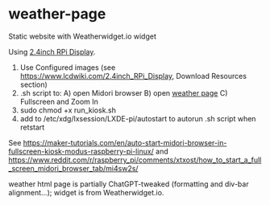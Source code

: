 # weather-page
Static website with Weatherwidget.io widget

Using [2.4inch RPi Display](https://www.lcdwiki.com/2.4inch_RPi_Display).
1. Use Configured images (see https://www.lcdwiki.com/2.4inch_RPi_Display, Download Resources section)
2. .sh script to: A) open Midori browser B) open [weather page](https://shenwalter.github.io/weather-page/) C) Fullscreen and Zoom In
3. sudo chmod +x run_kiosk.sh
4. add to /etc/xdg/lxsession/LXDE-pi/autostart to autorun .sh script when retstart

See https://maker-tutorials.com/en/auto-start-midori-browser-in-fullscreen-kiosk-modus-raspberry-pi-linux/
and https://www.reddit.com/r/raspberry_pi/comments/xtxost/how_to_start_a_full_screen_midori_browser_tab/mi4sw2s/

weather html page is partially ChatGPT-tweaked (formatting and div-bar alignment...); widget is from Weatherwidget.io.
